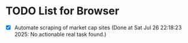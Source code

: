 # TODO List for Browser

- [x] Automate scraping of market cap sites  (Done at Sat Jul 26 22:18:23 2025: No actionable real task found.)